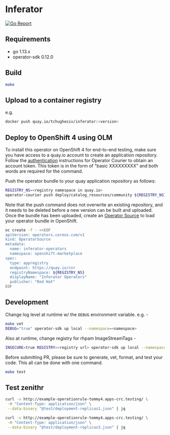 # Inferator

[![Go Report](https://goreportcard.com/badge/github.com/tchughesiv/inferator)](https://goreportcard.com/report/github.com/tchughesiv/inferator)

## Requirements

- go 1.13.x
- operator-sdk 0.12.0

## Build

```bash
make
```

## Upload to a container registry

e.g.

```bash
docker push quay.io/tchughesiv/inferator:<version>
```

## Deploy to OpenShift 4 using OLM

To install this operator on OpenShift 4 for end-to-end testing, make sure you have access to a quay.io account to create an application repository. Follow the [authentication](https://github.com/operator-framework/operator-courier/#authentication) instructions for Operator Courier to obtain an account token. This token is in the form of "basic XXXXXXXXX" and both words are required for the command.

Push the operator bundle to your quay application repository as follows:

```bash
REGISTRY_NS=<registry namespace in quay.io>
operator-courier push deploy/catalog_resources/community ${REGISTRY_NS} inferator-operator $(go run getversion.go -operator) "basic XXXXXXXXX"
```

Note that the push command does not overwrite an existing repository, and it needs to be deleted before a new version can be built and uploaded. Once the bundle has been uploaded, create an [Operator Source](https://github.com/operator-framework/community-operators/blob/master/docs/testing-operators.md#linking-the-quay-application-repository-to-your-openshift-40-cluster) to load your operator bundle in OpenShift.

```bash
oc create -f - <<EOF
apiVersion: operators.coreos.com/v1
kind: OperatorSource
metadata:
  name: inferator-operators
  namespace: openshift-marketplace
spec:
  type: appregistry
  endpoint: https://quay.io/cnr
  registryNamespace: ${REGISTRY_NS}
  displayName: "Inferator Operators"
  publisher: "Red Hat"
EOF
```

## Development

Change log level at runtime w/ the `DEBUG` environment variable. e.g. -

```bash
make vet
DEBUG="true" operator-sdk up local --namespace=<namespace>
```

Also at runtime, change registry for rhpam ImageStreamTags -

```bash
INSECURE=true REGISTRY=<registry url> operator-sdk up local --namespace=<namespace>
```

Before submitting PR, please be sure to generate, vet, format, and test your code. This all can be done with one command.

```bash
make test
```

## Test zenithr

```bash
curl -v http://example-operationrule-tommy4.apps-crc.testing/ \
 -H "Content-Type: application/json" \
 --data-binary "@test/deployment-replicas1.json" | jq

curl -v http://example-operationrule-tommy4.apps-crc.testing/ \
 -H "Content-Type: application/json" \
 --data-binary "@test/deployment-replicas3.json" | jq
```
